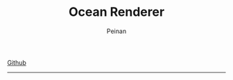 ﻿---
layout: post
title: "Ocean Renderer"
subtitle:
author: "Peinan"
header-style: text
category: projects
tags:
  - Project
---

[Github](https://github.com/wpn-zju/Ocean-Renderer)

---